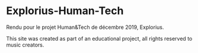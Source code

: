 # Explorius-Human-Tech
Rendu pour le projet Human&amp;Tech de décembre 2019, Explorius.

This site was created as part of an educational project, all rights reserved to music creators.
